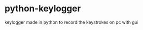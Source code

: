 python-keylogger
================

keylogger made in python to record the keystrokes on pc with gui
